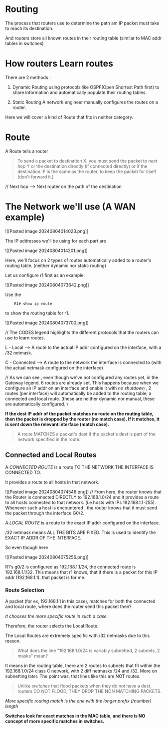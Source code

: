 # Routing

The process that routers use to determine the path am IP packet must take to reach its destination.

And routers store all known routes in their routing table (similar to MAC addr tables in switches)

# How routers Learn routes

There are 2 methods : 
1. Dynamic Routing 
	using protocols like OSPF(Open Shortest Path first) to share information and automatically populate their routing tables.

2. Static Routing 
	A network engineer manually configures the routes on a router.


Here we will cover a kind of Route that fits in neither category.

# Route

A Route tells a router

> To send a packet to destination X, you must send the packet to *next hop* Y or the destination directly (if connected directly) or if the destination IP is the same as the router, to keep the packet for itself (don't forward it.)



// Next hop --> Next router on the path of the destination 


# The Network we'll use (A WAN example)

![[Pasted image 20240804014023.png]]

The IP addresses we'll be using for each part are

![[Pasted image 20240804014201.png]]

Here, we'll focus on 2 types of routes automatically added to a router's routing table. (neither dynamic nor static routing)

Let us configure r1 first as an example:

![[Pasted image 20240804073642.png]]


Use the 

		R1# show ip route

to show the routing table for r1.


![[Pasted image 20240804073700.png]]

// The CODES legend highlights the different protocols that the routers can use to learn routes.

L - Local --> A route to the actual IP addr configured on the interface, with a /32 netmask.

C - Connected --> A route to the network the interface is connected to (with the actual netmask configured on the interface)


// As we can see , even though we've not configured any routes yet, in the Gateway legend, 6 routes are already set.
	This happens because when we configure an IP addr on an interface and enable it with *no shutdown* , 2 routes (per interface) will automatically be added to the routing table; a connected and local route. (these are neither dynamic nor manual, these are automatically configured. )

**If the dest IP addr of the packet matches no route on the routing table, then the packet is dropped by the router (no match case). If it matches, it is sent down the relevant interface (match case).**

> A route MATCHES a packet's dest if the packet's dest is part of the network specified in the route.

## Connected and Local Routes

A *CONNECTED ROUTE* is a route TO THE NETWORK THE INTERFACE IS CONNECTED TO.

It provides a route to all hosts in that network.


![[Pasted image 20240804074548.png]]
// From here, the router knows that the Router is connected DIRECTLY to 192.168.1.0/24 and it provides a route to all hosts connected to that network. (i.e hosts with IPs 192.168.1.1-255). Whenever such a host is encountered , the router knows that it must send the packet through the interface G0/2.


A *LOCAL ROUTE* is a route to the exact IP addr configured on the interface.

/32 netmask means ALL THE BITS ARE FIXED. 
This is used to identify the EXACT IP ADDR OF THE INTERFACE.

So even though here

![[Pasted image 20240804075256.png]]

R1's g0/2 is configured as 192.168.1.1/24, the connected route is 192.168.1.1/32. This means that r1 knows, that if there is a packet for this IP addr (192,168.1.1), that packet is for me.

### Route Selection

A packet (for ex, 192.168.1.1 in this case), matches for both the connected and local route, where does the router send this packet then?

*It chooses the more specific route in such a case.* 

Therefore, the router selects the Local Route.

The Local Routes are extremely specific with /32 netmasks due to this reason.

> What does the line 
> "192.168.1.0/24 is variably subnetted, 2 subnets, 2 masks"
> mean?

It means in the routing table, there are 2 routes to subnets that fit within the 192.168.1.0/24 class C network, with 2 diff netmasks /24 and /32. 
More on subnetting later.
The point was, that lines like this are NOT routes.

> Unlike *switches* that flood packets when they do not have a dest, routers DO NOT FLOOD, THEY DROP THE NON MATCHING PACKETS.


*More specific routing match is the one with the longer prefix (/number) length*

**Switches look for exact matches in the MAC table, and there is NO concept of more specific matches in switches.**









